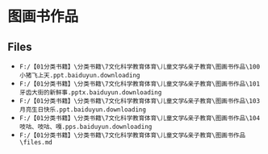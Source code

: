 # 图画书作品

## Files

- `F:/【01分类书籍】\分类书籍\7文化科学教育体育\儿童文学&亲子教育\图画书作品\100小猪飞上天.ppt.baiduyun.downloading`
- `F:/【01分类书籍】\分类书籍\7文化科学教育体育\儿童文学&亲子教育\图画书作品\101牙齿大街的新鲜事.pptx.baiduyun.downloading`
- `F:/【01分类书籍】\分类书籍\7文化科学教育体育\儿童文学&亲子教育\图画书作品\103月亮生日快乐.ppt.baiduyun.downloading`
- `F:/【01分类书籍】\分类书籍\7文化科学教育体育\儿童文学&亲子教育\图画书作品\104吱咕、吱咕、嘎.pps.baiduyun.downloading`
- `F:/【01分类书籍】\分类书籍\7文化科学教育体育\儿童文学&亲子教育\图画书作品\files.md`

